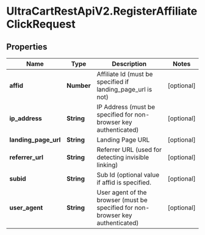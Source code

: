 # UltraCartRestApiV2.RegisterAffiliateClickRequest

## Properties
Name | Type | Description | Notes
------------ | ------------- | ------------- | -------------
**affid** | **Number** | Affiliate Id (must be specified if landing_page_url is not) | [optional] 
**ip_address** | **String** | IP Address (must be specified for non-browser key authenticated) | [optional] 
**landing_page_url** | **String** | Landing Page URL | [optional] 
**referrer_url** | **String** | Referrer URL (used for detecting invisible linking) | [optional] 
**subid** | **String** | Sub Id (optional value if affid is specified. | [optional] 
**user_agent** | **String** | User agent of the browser (must be specified for non-browser key authenticated) | [optional] 



